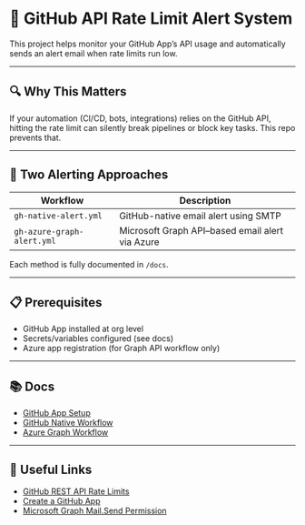 # 🚨 GitHub API Rate Limit Alert System

This project helps monitor your GitHub App’s API usage and automatically sends an alert email when rate limits run low.

---

## 🔍 Why This Matters

If your automation (CI/CD, bots, integrations) relies on the GitHub API, hitting the rate limit can silently break pipelines or block key tasks. This repo prevents that.

---

## 🧰 Two Alerting Approaches

| Workflow                   | Description                                     |
| -------------------------- | ----------------------------------------------- |
| `gh-native-alert.yml`      | GitHub-native email alert using SMTP            |
| `gh-azure-graph-alert.yml` | Microsoft Graph API–based email alert via Azure |

Each method is fully documented in `/docs`.

---

## 📋 Prerequisites

* GitHub App installed at org level
* Secrets/variables configured (see docs)
* Azure app registration (for Graph API workflow only)

---

## 📚 Docs

* [GitHub App Setup](docs/github-app-setup.md)
* [GitHub Native Workflow](docs/native-workflow.md)
* [Azure Graph Workflow](docs/azure-graph-workflow.md)

---

## 🔗 Useful Links

* [GitHub REST API Rate Limits](https://docs.github.com/en/rest/rate-limit)
* [Create a GitHub App](https://docs.github.com/en/apps/creating-github-apps)
* [Microsoft Graph Mail.Send Permission](https://learn.microsoft.com/en-us/graph/permissions-reference#mail-permissions)
